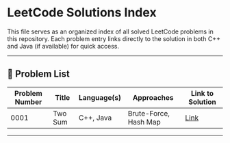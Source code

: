 # LeetCode Solutions Index

This file serves as an organized index of all solved LeetCode problems in this repository. Each problem entry links directly to the solution in both C++ and Java (if available) for quick access.

---

## 📌 Problem List

| Problem Number | Title               | Language(s) |                 Approaches                 | Link to Solution |
|----------------|---------------------|-------------|--------------------------------------------|------------------|
| 0001           | Two Sum             |  C++, Java  | Brute-Force, Hash Map                      | [Link](Solutions/Two-Sum.md) |


---
